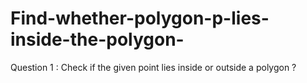 # Find-whether-polygon-p-lies-inside-the-polygon-
Question 1 : Check if the given point lies inside or outside a polygon ?
